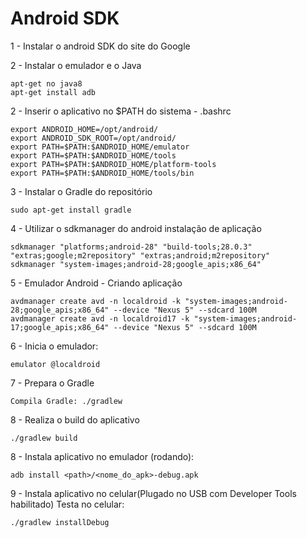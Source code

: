 # Android SDK

1 - Instalar o android SDK do site do Google

2 - Instalar o emulador e o Java
```
apt-get no java8
apt-get install adb
```

2 - Inserir o aplicativo no $PATH do sistema - .bashrc
```
export ANDROID_HOME=/opt/android/
export ANDROID_SDK_ROOT=/opt/android/
export PATH=$PATH:$ANDROID_HOME/emulator
export PATH=$PATH:$ANDROID_HOME/tools
export PATH=$PATH:$ANDROID_HOME/platform-tools
export PATH=$PATH:$ANDROID_HOME/tools/bin
```

3 - Instalar o Gradle do repositório
```
sudo apt-get install gradle
```

4 - Utilizar o sdkmanager do android instalação de aplicação
```
sdkmanager "platforms;android-28" "build-tools;28.0.3" "extras;google;m2repository" "extras;android;m2repository"
sdkmanager "system-images;android-28;google_apis;x86_64"
```

5 - Emulador Android - Criando aplicação
```
avdmanager create avd -n localdroid -k "system-images;android-28;google_apis;x86_64" --device "Nexus 5" --sdcard 100M
avdmanager create avd -n localdroid17 -k "system-images;android-17;google_apis;x86_64" --device "Nexus 5" --sdcard 100M
```

6 - Inicia o emulador:
```
emulator @localdroid
```
7 - Prepara o Gradle
```
Compila Gradle: ./gradlew
```

8 - Realiza o build do aplicativo
```
./gradlew build
```

8 - Instala aplicativo no emulador (rodando):
```
adb install <path>/<nome_do_apk>-debug.apk
```
  
9 - Instala aplicativo no celular(Plugado no USB com Developer Tools habilitado)
Testa no celular: 
```
./gradlew installDebug
```
